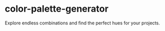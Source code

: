 # color-palette-generator
Explore endless combinations and find the perfect hues for your projects.
